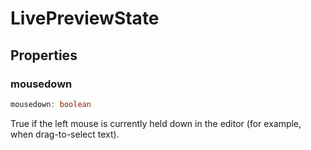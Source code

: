 # LivePreviewState

## Properties

### mousedown

```ts
mousedown: boolean
```

True if the left mouse is currently held down in the editor
(for example, when drag-to-select text).
